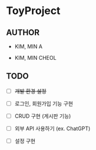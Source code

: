 # ToyProject

## AUTHOR

- KIM, MIN A 

- KIM, MIN CHEOL

## TODO

- [ ]  ~~개발 환경 설정~~

- [ ]  로그인, 회원가입 기능 구현

- [ ]  CRUD 구현 (게시판 기능)

- [ ]  외부 API 사용하기 (ex. ChatGPT)

- [ ]  설정 구현
